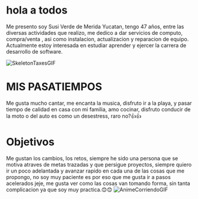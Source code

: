 # hola a todos
Me presento soy Susi Verde de Merida Yucatan, tengo 47 años, entre las diversas actividades que realizo, me dedico a dar servicios de computo, compra/venta , asi como instalacion, actualizacion y reparacion de equipo. Actualmente estoy  interesada en estudiar aprender y ejercer la carrera de desarrollo de software.

![SkeletonTaxesGIF](https://user-images.githubusercontent.com/123264589/216748802-ff977c68-0f72-4ee9-a6a1-2f7b30d61a13.gif)




# MIS PASATIEMPOS
Me gusta mucho cantar, me encanta la musica, disfruto ir a la playa, y pasar tiempo de calidad en casa con mi familia, amo cocinar, disfruto conducir de la moto o del auto es como un desestress, raro no?👍👍

# Objetivos
Me gustan los cambios, los retos, siempre he sido una persona que se motiva atraves de metas trazadas y que persigue proyectos, siempre quiero ir un poco adelantada y avanzar rapido en cada una de las cosas que me propongo,  no soy muy paciente es por eso que me gusta ir a pasos acelerados jeje, me gusta ver como las cosas van tomando forma, sin tanta complicacion ya que soy muy practica.😊😊 
![AnimeCorriendoGIF](https://user-images.githubusercontent.com/123264589/216748839-fcb45fbd-96d6-4ee5-b9e7-f6de8fa26868.gif)

